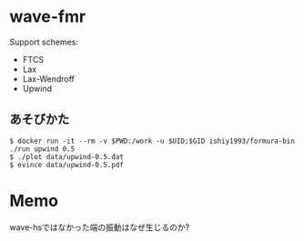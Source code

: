 # wave-fmr
Support schemes:

- FTCS
- Lax
- Lax-Wendroff
- Upwind

## あそびかた

```
$ docker run -it --rm -v $PWD:/work -u $UID:$GID ishiy1993/formura-bin ./run upwind 0.5
$ ./plot data/upwind-0.5.dat
$ evince data/upwind-0.5.pdf
```

# Memo
wave-hsではなかった端の振動はなぜ生じるのか?
